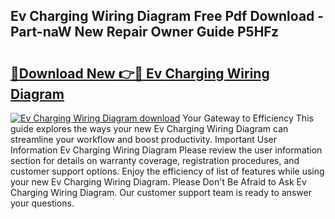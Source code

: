 ## Ev Charging Wiring Diagram Free Pdf Download - Part-naW New Repair Owner Guide P5HFz

# <h2><a href="http://dfjzorv.blite.top/?on=Ev+Charging+Wiring+Diagram">🔗Download New 👉🔴 Ev Charging Wiring Diagram</a></h2>

[![Ev Charging Wiring Diagram download](https://i.imgur.com/lujVjoI.png)](http://dfjzorv.blite.top/?on=Ev+Charging+Wiring+Diagram)
Your Gateway to Efficiency This guide explores the ways your new Ev Charging Wiring Diagram can streamline your workflow and boost productivity. Important User Information Ev Charging Wiring Diagram Please review the user information section for details on warranty coverage, registration procedures, and customer support options. Enjoy the efficiency of list of features while using your new Ev Charging Wiring Diagram. Please Don't Be Afraid to Ask Ev Charging Wiring Diagram. Our customer support team is ready to answer your questions.
